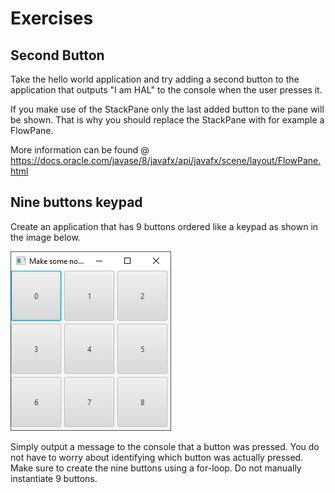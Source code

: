 # Exercises

## Second Button

Take the hello world application and try adding a second button to the application that outputs "I am HAL" to the console when the user presses it.

If you make use of the StackPane only the last added button to the pane will be shown. That is why you should replace the StackPane with for example a FlowPane.

More information can be found @ https://docs.oracle.com/javase/8/javafx/api/javafx/scene/layout/FlowPane.html

## Nine buttons keypad

Create an application that has 9 buttons ordered like a keypad as shown in the image below.

![Nine Buttons Keypad](img/nine_buttons_keypad.png)

Simply output a message to the console that a button was pressed. You do not have to worry about identifying which button was actually pressed.
Make sure to create the nine buttons using a for-loop. Do not manually instantiate 9 buttons.
